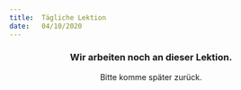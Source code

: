 ```yaml
---
title:  Tägliche Lektion
date:   04/10/2020
---
```


### <center>Wir arbeiten noch an dieser Lektion.</center>
<center>Bitte komme später zurück.</center>